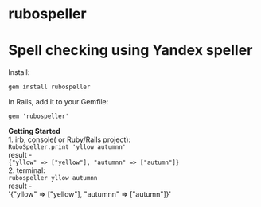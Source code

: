 # rubospeller
Spell checking using Yandex speller
====================================  
Install:  
```
gem install rubospeller
```  
In Rails, add it to your Gemfile:  
```
gem 'rubospeller'
```
**Getting Started**  
1. 
  irb, console( or Ruby/Rails project):  
  `RuboSpeller.print 'yllow autumnn' `  
result -  
`{"yllow" => ["yellow"], "autumnn" => ["autumn"]} `  
2. 
  terminal:  
  `rubospeller yllow autumnn`  
  result -  
  '{"yllow" => ["yellow"], "autumnn" => ["autumn"]}'  